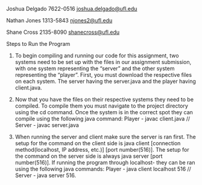 Joshua Delgado 7622-0516 joshua.delgado@ufl.edu

Nathan Jones 1313-5843 njones2@ufl.edu

Shane Cross 2135-8090 shanecross@ufl.edu

Steps to Run the Program

1. To begin compiling and running our code for this assignment, two systems need to be set up with
the files in our assignment submission, with one system representing the “server” and the other
system representing the “player”. First, you must download the respective files on each system.
The server having the server.java and the player having client.java.

2. Now that you have the files on their respective systems they need to be compiled. To compile them
you must navigate to the project directory using the cd command. Once the system is in the correct spot
they can compile using the following java command: Player - javac client.java // Server - javac server.java

3. When running the server and client make sure the server is ran first. The setup for the command on the client side is java client [connection method(localhost, IP address, etc.)] [port number(516)].
The setup for the command on the server side is always java server [port number(516)].
If running the program through localhost- they can be ran using the following java commands: Player - java client localhost 516 // Server - java server 516.
